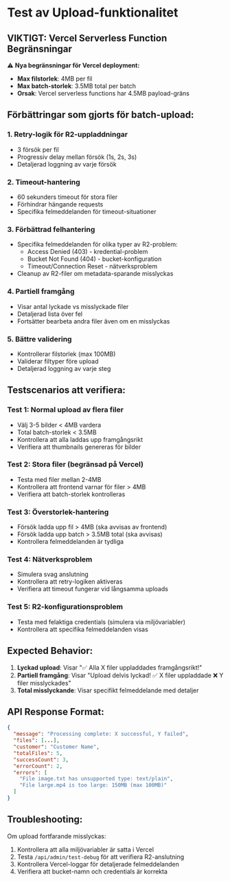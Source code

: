 # Test av Upload-funktionalitet

## VIKTIGT: Vercel Serverless Function Begränsningar

⚠️ **Nya begränsningar för Vercel deployment:**
- **Max filstorlek**: 4MB per fil
- **Max batch-storlek**: 3.5MB total per batch
- **Orsak**: Vercel serverless functions har 4.5MB payload-gräns

## Förbättringar som gjorts för batch-upload:

### 1. Retry-logik för R2-uppladdningar
- 3 försök per fil
- Progressiv delay mellan försök (1s, 2s, 3s)
- Detaljerad loggning av varje försök

### 2. Timeout-hantering
- 60 sekunders timeout för stora filer
- Förhindrar hängande requests
- Specifika felmeddelanden för timeout-situationer

### 3. Förbättrad felhantering
- Specifika felmeddelanden för olika typer av R2-problem:
  - Access Denied (403) - kredential-problem
  - Bucket Not Found (404) - bucket-konfiguration
  - Timeout/Connection Reset - nätverksproblem
- Cleanup av R2-filer om metadata-sparande misslyckas

### 4. Partiell framgång
- Visar antal lyckade vs misslyckade filer
- Detaljerad lista över fel
- Fortsätter bearbeta andra filer även om en misslyckas

### 5. Bättre validering
- Kontrollerar filstorlek (max 100MB)
- Validerar filtyper före upload
- Detaljerad loggning av varje steg

## Testscenarios att verifiera:

### Test 1: Normal upload av flera filer
- Välj 3-5 bilder < 4MB vardera
- Total batch-storlek < 3.5MB
- Kontrollera att alla laddas upp framgångsrikt
- Verifiera att thumbnails genereras för bilder

### Test 2: Stora filer (begränsad på Vercel)
- Testa med filer mellan 2-4MB
- Kontrollera att frontend varnar för filer > 4MB
- Verifiera att batch-storlek kontrolleras

### Test 3: Överstorlek-hantering
- Försök ladda upp fil > 4MB (ska avvisas av frontend)
- Försök ladda upp batch > 3.5MB total (ska avvisas)
- Kontrollera felmeddelanden är tydliga

### Test 4: Nätverksproblem
- Simulera svag anslutning
- Kontrollera att retry-logiken aktiveras
- Verifiera att timeout fungerar vid långsamma uploads

### Test 5: R2-konfigurationsproblem
- Testa med felaktiga credentials (simulera via miljövariabler)
- Kontrollera att specifika felmeddelanden visas

## Expected Behavior:

1. **Lyckad upload**: Visar "✅ Alla X filer uppladdades framgångsrikt!"
2. **Partiell framgång**: Visar "Upload delvis lyckad! ✅ X filer uppladdade ❌ Y filer misslyckades"
3. **Total misslyckande**: Visar specifikt felmeddelande med detaljer

## API Response Format:

```json
{
  "message": "Processing complete: X successful, Y failed",
  "files": [...],
  "customer": "Customer Name",
  "totalFiles": 5,
  "successCount": 3,
  "errorCount": 2,
  "errors": [
    "File image.txt has unsupported type: text/plain",
    "File large.mp4 is too large: 150MB (max 100MB)"
  ]
}
```

## Troubleshooting:

Om upload fortfarande misslyckas:

1. Kontrollera att alla miljövariabler är satta i Vercel
2. Testa `/api/admin/test-debug` för att verifiera R2-anslutning
3. Kontrollera Vercel-loggar för detaljerade felmeddelanden
4. Verifiera att bucket-namn och credentials är korrekta
